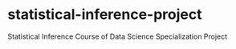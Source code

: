 # statistical-inference-project
Statistical Inference Course of Data Science Specialization Project

